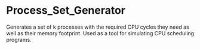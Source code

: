 # Process_Set_Generator
Generates a set of k processes with the required CPU cycles they need as well as their memory footprint. Used as a tool for simulating CPU scheduling programs.
